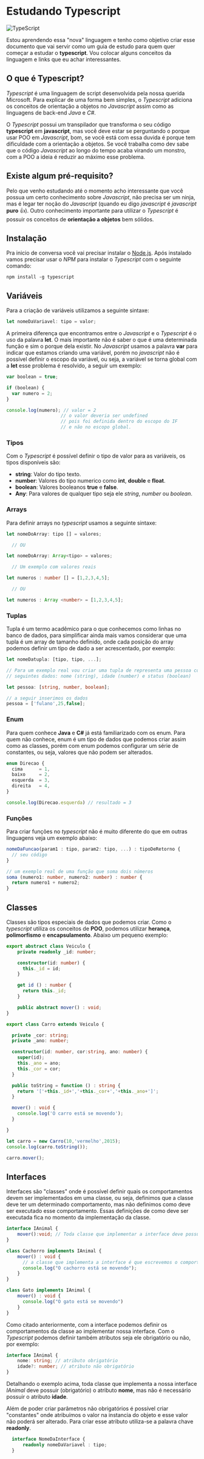 # Estudando Typescript
![TypeScript](https://seeklogo.com/images/T/typescript-logo-B29A3F462D-seeklogo.com.png)

Estou aprendendo essa "nova" linguagem e tenho como objetivo criar esse
documento que vai servir como um guia de estudo para quem quer começar a estudar
o __typescript__. Vou colocar alguns conceitos da linguagem e links que eu achar
interessantes.

## O que é Typescript?
_Typescript_ é uma linguagem de script desenvolvida pela nossa querida Microsoft.
Para explicar de uma forma bem simples, o _Typescript_ adiciona os conceitos de
orientação a objetos no _Javascript_ assim como as linguagens de back-end _Java_
e *C#*.

O _Typescript_ possui um transpilador que transforma o seu código __typescript__
em __javascript__, mas você deve estar se perguntando o porque usar POO em _Javascript_,
bom, se você está com essa duvida é porque tem dificuldade com a orientação a
objetos. Se você trabalha como dev sabe que o código _Javascript_ ao longo do
tempo acaba virando um monstro, com a POO a ideia é reduzir ao máximo esse problema.

## Existe algum pré-requisito?
Pelo que venho estudando até o momento acho interessante que você possua um certo conhecimento sobre _Javascript_, não precisa ser um ninja, mas é legar ter noção do _Javascript_ (quando eu digo _javascript_ é _javascript_ __puro__ :thumbsup:). Outro conhecimento importante para utilizar o _Typescript_ é possuir os conceitos de __orientação a objetos__ bem sólidos.

## Instalação
Pra inicio de conversa você vai precisar instalar o [Node.js](https://nodejs.org).
Após instalado vamos precisar usar o _NPM_ para instalar o _Typescript_ com o
seguinte comando:

```
npm install -g typescript
```

## Variáveis
Para a criação de variáveis utilizamos a seguinte sintaxe:

``` typescript
let nomeDaVariavel: tipo = valor;
```

A primeira diferença que encontramos entre o _Javascript_ e o _Typescript_ é o uso da palavra __let__. O mais importante não é saber o que é uma determinada função e sim o porque dela existir. No _Javascript_ usamos a palavra __var__ para indicar que estamos criando uma variável, porém no _javascript_ não é possível definir o escopo da variável, ou seja, a variável se torna global com a __let__ esse problema é resolvido, a seguir um exemplo:

``` javascript
var boolean = true;

if (boolean) {
  var numero = 2;
}

console.log(numero); // valor = 2
                    // o valor deveria ser undefined
                    // pois foi definida dentro do escopo do IF
                    // e não no escopo global.
```

### Tipos
Com o _Typescript_ é possível definir o tipo de valor para as variáveis, os tipos disponíveis são:

* __string__: Valor do tipo texto.
* __number__: Valores do tipo numerico como __int__, __double__ e __float__.
* __boolean__: Valores booleanos __true__ e __false__.
* __Any__: Para valores de qualquer tipo seja ele _string_, _number_ ou _boolean_.

### Arrays
Para definir arrays no _typescript_ usamos a seguinte sintaxe:
``` typescript
let nomeDoArray: tipo [] = valores;

  // OU

let nomeDoArray: Array<tipo> = valores;

  // Um exemplo com valores reais

let numeros : number [] = [1,2,3,4,5];

  // OU

let numeros : Array <number> = [1,2,3,4,5];
```

### Tuplas
Tupla é um termo acadêmico para o que conhecemos como linhas no banco de dados, para simplificar ainda mais vamos considerar que uma tupla é um array de tamanho definido, onde cada posição do array podemos definir um tipo de dado a ser acrescentado, por exemplo:

``` typescript
let nomeDatupla: [tipo, tipo, ...];

// Para um exemplo real vou criar uma tupla de representa uma pessoa com os
// seguintes dados: nome (string), idade (number) e status (boolean)

let pessoa: [string, number, boolean];

// a seguir inserimos os dados
pessoa = ['fulano',25,false];
```

### Enum
Para quem conhece __Java__ e **C#** já está familiarizado com os enum. Para quem não conhece, enum é um tipo de dados que podemos criar assim como as classes, porém com enum podemos configurar um série de constantes, ou seja, valores que não podem ser alterados.

``` typescript
enum Direcao {
  cima      = 1,
  baixo     = 2,
  esquerda  = 3,
  direita   = 4,
}

console.log(Direcao.esquerda) // resultado = 3
```
### Funções
Para criar funções no _typescript_ não é muito diferente do que em outras linguagens veja um exemplo abaixo:

``` typescript
nomeDaFuncao(param1 : tipo, param2: tipo, ...) : tipoDeRetorno {
  // seu código
}

// um exemplo real de uma função que soma dois números
soma (numero1: number, numero2: number) : number {
  return numero1 + numero2;
}
```

## Classes
Classes são tipos especiais de dados que podemos criar. Como o _typescript_ utiliza os conceitos de __POO__, podemos utilizar __herança__, __polimorfismo__ e __encapsulamento__. Abaixo um pequeno exemplo:

``` typescript
export abstract class Veiculo {
    private readonly _id: number;

    constructor(id: number) {
      this._id = id;
    }

    get id () : number {
      return this._id;
    }

    public abstract mover() : void;
}

export class Carro extends Veiculo {

  private _cor: string;
  private _ano: number;

  constructor(id: number, cor:string, ano: number) {
    super(id);
    this._ano = ano;
    this._cor = cor;
  }

  public toString = function () : string {
    return '['+this._id+','+this._cor+','+this._ano+']';
  }

  mover() : void {
    console.log('O carro está se movendo');
  }

}

let carro = new Carro(10,'vermelho',2015);
console.log(carro.toString());

carro.mover();
```

## Interfaces
Interfaces são "classes" onde é possível definir quais os comportamentos devem ser implementados em uma classe, ou seja, definimos que a classe deve ter um determinado comportamento, mas não definimos como deve ser executado esse comportamento. Essas definições de como deve ser executada fica no momento da implementação da classe.

``` typescript
interface IAnimal {
    mover():void; // Toda classe que implementar a interface deve possuir o método mover();
}

class Cachorro implements IAnimal {
    mover() : void {
      // a classe que implementa a interface é que escrevemos o comportamento.
      console.log("O cachorro está se movendo");
    }
}

class Gato implements IAnimal {
    mover() : void {
      console.log("O gato está se movendo")
    }
}
```

Como citado anteriormente, com a interface podemos definir os comportamentos da classe ao implementar nossa interface. Com o _Typescript_ podemos definir também atributos seja ele obrigatório ou não, por exemplo:

```typescript
interface IAnimal {
    nome: string; // atributo obrigatório
    idade?: number; // atributo não obrigatório
}
```

Detalhando o exemplo acima, toda classe que implementa a nossa interface _IAnimal_ deve possuir (obrigatório) o atributo __nome__, mas não é necessário possuir o atributo __idade__.

Além de poder criar parâmetros não obrigatórios é possível criar "constantes" onde atribuímos o valor na instancia do objeto e esse valor não poderá ser alterado. Para criar esse atributo utiliza-se a palavra chave __readonly__.

```typescript
  interface NomeDaInterface {
      readonly nomeDaVariavel : tipo;
  }
```
